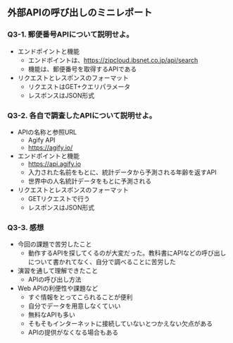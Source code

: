 ## 外部APIの呼び出しのミニレポート
### Q3-1. 郵便番号APIについて説明せよ。
* エンドポイントと機能
  * エンドポイントは、https://zipcloud.ibsnet.co.jp/api/search
  * 機能は、郵便番号を取得するAPIである
* リクエストとレスポンスのフォーマット
  * リクエストはGET+クエリパラメータ
  * レスポンスはJSON形式
### Q3-2. 各自で調査したAPIについて説明せよ。
* APIの名称と参照URL
  * Agify API
  * https://agify.io/
* エンドポイントと機能
  * https://api.agify.io
  * 入力された名前をもとに、統計データから予測される年齢を返すAPI
  * 世界中の人名統計データをもとに予測される
* リクエストとレスポンスのフォーマット
  * GETリクエストで行う
  * レスポンスはJSON形式
### Q3-3. 感想
* 今回の課題で苦労したこと
  * 動作するAPIを探してくるのが大変だった。教科書にAPIなどの呼び出しについて書かれてなく、自分で調べることに苦労した
* 演習を通して理解できたこと
  * APIの呼び出し方法
* Web APIの利便性や課題など
  * すぐ情報をとってこられることが便利
  * 自分でデータを用意しなくていい
  * 無料なAPIも多い
  * そもそもインターネットに接続していないとつかえない欠点がある
  * APIの提供がなくなる場合もある
